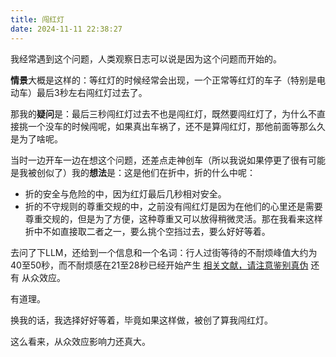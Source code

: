 ```yaml
---
title: 闯红灯
date: 2024-11-11 22:38:27
---
```


我经常遇到这个问题，人类观察日志可以说是因为这个问题而开始的。

**情景**大概是这样的：等红灯的时候经常会出现，一个正常等红灯的车子（特别是电动车）最后3秒左右闯红灯过去了。

那我的**疑问**是：最后三秒闯红灯过去不也是闯红灯，既然要闯红灯了，为什么不直接挑一个没车的时候闯呢，如果真出车祸了，还不是算闯红灯，那他前面等那么久是为了啥呢。

当时一边开车一边在想这个问题，还差点走神创车（所以我说如果停更了很有可能是我被创似了）我的**想法**是：这是他们在折中，折的什么中呢：

+ 折的安全与危险的中，因为红灯最后几秒相对安全。
+ 折的不守规则的尊重交规的中，之前没有闯红灯是因为在他们的心里还是需要尊重交规的，但是为了方便，这种尊重又可以放得稍微灵活。那在我看来这样折中不如直接取二者之一，要么挑个空挡过去，要么好好等着。

去问了下LLM，还给到一个信息和一个名词：行人过街等待的不耐烦峰值大约为40至50秒，而不耐烦感在21至28秒已经开始产生 [相关文献，请注意鉴别真伪](http://news.cntv.cn/special/zhidao/zwy/009/) 还有 从众效应。

有道理。

换我的话，我选择好好等着，毕竟如果这样做，被创了算我闯红灯。

这么看来，从众效应影响力还真大。


